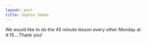 ```yaml
---
layout: post
title: Sophie Smoke
---
```


We would like to do the 45 minute lesson every other Monday at 4:15....Thank you!